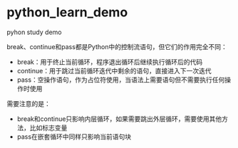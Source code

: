 # python_learn_demo
pyhon study demo


break、continue和pass都是Python中的控制流语句，但它们的作用完全不同：

- break：用于终止当前循环，程序退出循环后继续执行循环后的代码
- continue：用于跳过当前循环迭代中剩余的语句，直接进入下一次迭代
- pass：空操作语句，作为占位符使用，当语法上需要语句但不需要执行任何操作时使用

需要注意的是：

- break和continue只影响内层循环，如果需要跳出外层循环，需要使用其他方法，比如标志变量
- pass在嵌套循环中同样只影响当前语句块